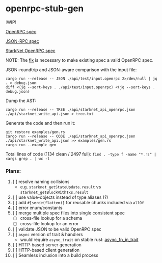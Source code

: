openrpc-stub-gen
================

!WIP!

[OpenRPC spec](https://spec.open-rpc.org/)

[JSON-RPC spec](https://www.jsonrpc.org/specification)

[StarkNet OpenRPC spec](https://github.com/starkware-libs/starknet-specs)

NOTE: The [fix](https://github.com/starkware-libs/starknet-specs/pull/56) is necessary to make existing spec a valid OpenRPC spec.

JSON-roundtrip and JSON-aware comparison with the input file:

```
cargo run --release -- JSON ./api/test/input.openrpc 2>/dev/null | jq . > debug.json
diff <(jq --sort-keys . ./api/test/input.openrpc) <(jq --sort-keys . debug.json)
```

Dump the AST:

```
cargo run --release -- TREE ./api/starknet_api_openrpc.json ./api/starknet_write_api.json > tree.txt
```

Generate the code and then run it:

```
git restore examples/gen.rs
cargo run --release -- CODE ./api/starknet_api_openrpc.json ./api/starknet_write_api.json >> examples/gen.rs
cargo run --example gen
```

Total lines of code (1134 clean / 2497 full): `find . -type f -name "*.rs" | xargs grep . | wc -l`

### Plans:

1. [ ] resolve naming collisions
   - e.g. `starknet_getStateUpdate.result` vs `starknet_getBlockWithTxs.result`
1. [ ] use value-objects instead of type aliases (?)
1. [ ] add `#[serde(flatten)]` for reusable chunks included via `allOf`
1. [ ] error enum/constants
1. [ ] merge multiple spec files into single consistent spec
   - [ ] cross-file lookup for a schema
   - [ ] cross-file lookup for an error
1. [ ] validate JSON to be valid OpenRPC spec
1. [ ] `async` version of trait & handlers
   - would require `async_trait` on stable rust: [async_fn_in_trait](https://blog.rust-lang.org/inside-rust/2022/11/17/async-fn-in-trait-nightly.html)
1. [ ] HTTP-based server generation
1. [ ] HTTP-based client generation
1. [ ] Seamless inclusion into a build process
